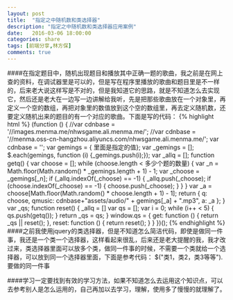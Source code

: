 ```yaml
---
layout: post
title:  "指定之中随机数和类选择器"
description: "指定之中随机数和类选择器应用案例"
date:   2016-03-06 18:00:00
categories: share
tags: [前端分享,林方保]
comments: true
---
```

####在指定题目中，随机出现题目和播放其中正确一题的歌曲，我之前是在网上查的资料，在调试器里是可以的，但是写在程序里播放的歌曲和题目里是不一样的，后来老大说这样写是不对的，但是我知道它的思路，就是不知道怎么去实现它，然后还是老大在一边写一边讲解给我听，先是把那些歌曲放在一个对象里，再定义一个空的数组，再把对象里的数值放到这个空的数组里，再去定义随机数，还要定义随机出来的题目的有一个对应的歌曲。下面是写的代码：
{% highlight html %}
(function () {
    //var cdnbase = '//images.menma.me/nhwsgame.ali.menma.me/';
    //var cdnbase = '//menma.oss-cn-hangzhou.aliyuncs.com/nhwsgame.ali.menma.me/';
    var cdnbase = '';
    var gemings = { 里面是指定的值};
    var _gemings = [];
    $.each(gemings, function (i) {_gemings.push(i);});
    var _allq = [];
    function getq() {
        var choose = [];
        while (choose.length < 多少个题的数量) {
            var _n = Math.floor(Math.random() * _gemings.length + 1) - 1;
            var _choose = _gemings[_n];
            if (_allq.indexOf(_choose) == -1) {
                _allq.push(_choose);
                if (choose.indexOf(_choose) == -1) {
                    choose.push(_choose);
                }
            }
        }
        var _a = choose[Math.floor(Math.random() * choose.length + 1) - 1];
        return {
            q: choose,
            qmusic: cdnbase+"assets/audio/" + gemings[_a] + ".mp3",
            a: _a
        };
    }
    var _qs;
    function reset() {
        _allq = []
        var qs = [];
        var i = 0;
        while (i++ < 5) {
            qs.push(getq());
        }
        return _qs = qs;
    }
    window.qs = {
        get: function () {
            return _qs || reset();
        },
        reset: function () {
            return reset();
        }
    }
})();
{% endhighlight %}
####之前我使用jquery的类选择器，但是不知道怎么简洁代码，即使是做同一件事，我还是一个类一个选择器，这样看起来很乱，后来还是老大提醒的我，我才改过来，类选择器里面可以放多个类，做同一件事的时候，不需要一个类就给一个选择器，可以放到同一个选择器里面，下面是参考代码：
$("类1，类2，类3等等").要做的同一件事

####学习一定要找到有效的学习方法，如果不知道怎么去运用这个知识点，可以去参考别人是怎么运用的，自己再加以去学习，理解，使用多了慢慢的就理解了。